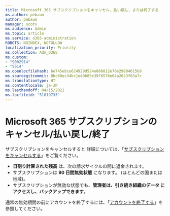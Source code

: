 ```yaml
---
title: Microsoft 365 サブスクリプションをキャンセル、払い戻し、または終了する
ms.author: pebaum
author: pebaum
manager: scotv
ms.audience: Admin
ms.topic: article
ms.service: o365-administration
ROBOTS: NOINDEX, NOFOLLOW
localization_priority: Priority
ms.collection: Adm_O365
ms.custom:
- "9002914"
- "5614"
ms.openlocfilehash: be745ebce624929d524e806012e70e29804615b9
ms.sourcegitcommit: 8bc60ec34bc1e40685e3976576e04a2623f63a7c
ms.translationtype: HT
ms.contentlocale: ja-JP
ms.lasthandoff: 04/15/2021
ms.locfileid: "51819733"
---
```

# <a name="cancelrefundclose-your-microsoft-365-subscription"></a>Microsoft 365 サブスクリプションのキャンセル/払い戻し/終了

サブスクリプションをキャンセルすると 詳細については、「[サブスクリプションをキャンセルする](https://docs.microsoft.com/microsoft-365/commerce/subscriptions/cancel-your-subscription?view=o365-worldwide)」をご覧ください。

- **日割り計算された残高** は、次の請求サイクルの間に返金されます。
- サブスクリプションは **90 日間無効状態** になります。 (ほとんどの国または地域)。
- サブスクリプションが無効な状態でも、**管理者は、引き続き組織のデータ にアクセスし、バックアップできます**。

通常の無効期間の前にアカウントを終了するには、「[アカウントを終了する](https://docs.microsoft.com/microsoft-365/commerce/close-your-account?view=o365-worldwide)」を参照してください。
